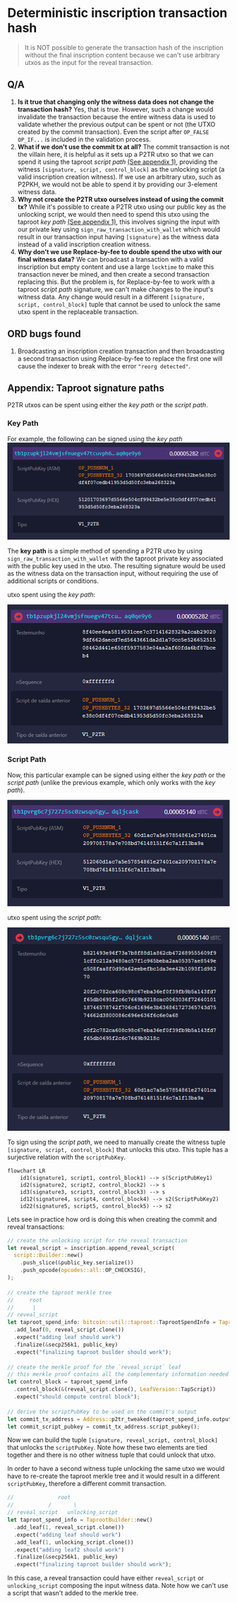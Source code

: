 # Deterministic inscription transaction hash
> It is NOT possible to generate the transaction hash of the inscription without the final inscription content because we can't use arbitrary utxos as the input for the reveal transaction.

## Q/A
1. **Is it true that changing only the witness data does not change the transaction hash?** Yes, that is true. However, such a change would invalidate the transaction because the entire witness data is used to validate whether the previous output can be spent or not (the UTXO created by the commit transaction). Even the script after `OP_FALSE OP_IF...` is included in the validation process.
1. **What if we don't use the commit tx at all?** The commit transaction is not the villain here, it is helpful as it sets up a P2TR utxo so that we can spend it using the taproot *script path* [(See appendix 1)](#appendix-taproot-signature-paths), providing the witness `[signature, script, control_block]` as the unlocking script (a valid inscription creation witness). If we use an arbitrary utxo, such as P2PKH, we would not be able to spend it by providing our 3-element witness data.
2. **Why not create the P2TR utxo ourselves instead of using the commit tx?** While it's possible to create a P2TR utxo using our public key as the unlocking script, we would then need to spend this utxo using the taproot *key path* [(See appendix 1)](#appendix-taproot-signature-paths), this involves signing the input with our private key using  `sign_raw_transaction_with_wallet` which would result in our transaction input having `[signature]` as the witness data instead of a valid inscription creation witness.
3. **Why don't we use Replace-by-fee to double spend the utxo with our final witness data?** We can broadcast a transaction with a valid inscription but empty content and use a large `locktime` to make this transaction never be mined, and then create a second transaction replacing this. But the problem is, for Replace-by-fee to work with a taproot *script path* signature, we can't make changes to the input's witness data. Any change would result in a different `[signature, script, control_block]` tuple that cannot be used to unlock the same utxo spent in the replaceable transaction.

## ORD bugs found
1. Broadcasting an inscription creation transaction and then broadcasting a second transaction using Replace-by-fee to replace the first one will cause the indexer to break with the error `"reorg detected"`.


## Appendix: Taproot signature paths
P2TR utxos can be spent using either the *key path* or the *script path*.

### Key Path  
For example, the following can be signed using the *key path*
![](p2tr.png)

The **key path** is a simple method of spending a P2TR utxo by using `sign_raw_transaction_with_wallet` with the taproot private key associated with the public key used in the utxo. The resulting signature would be used as the witness data on the transaction input, without requiring the use of additional scripts or conditions.

utxo spent using the *key path*:

![](p2tr2.png)

### Script Path
Now, this particular example can be signed using either the *key path* or the *script path* (unlike the previous example, which only works with the *key path*).

![](p2tr3.png)

utxo spent using the *script path*:

![](p2tr4.png)

To sign using the *script path*, we need to manually create the witness tuple `[signature, script, control_block]` that unlocks this utxo. This tuple has a surjective relation with the `scriptPubKey`.

```mermaid
flowchart LR
    id1(signature1, script1, control_block1) --> s(ScriptPubKey1)
    id2(signature2, script2, control_block2) --> s
    id3(signature3, script3, control_block3) --> s
    id12(signature4, script4, control_block4) --> s2(ScriptPubKey2)
    id22(signature5, script5, control_block5) --> s2
```

Lets see in practice how ord is doing this when creating the commit and reveal transactions:
```rust
// create the unlocking script for the reveal transaction
let reveal_script = inscription.append_reveal_script(
  script::Builder::new()
    .push_slice(&public_key.serialize())
    .push_opcode(opcodes::all::OP_CHECKSIG),
);

// create the taproot merkle tree
//     root
//      |
// reveal_script
let taproot_spend_info: bitcoin::util::taproot::TaprootSpendInfo = TaprootBuilder::new()
  .add_leaf(0, reveal_script.clone())
  .expect("adding leaf should work")
  .finalize(&secp256k1, public_key) 
  .expect("finalizing taproot builder should work");

// create the merkle proof for the `reveal_script` leaf
// this merkle proof contains all the complementary information needed to derive the merkle root
let control_block = taproot_spend_info
  .control_block(&(reveal_script.clone(), LeafVersion::TapScript))
  .expect("should compute control block");

// derive the scriptPubKey to be used on the commit's output
let commit_tx_address = Address::p2tr_tweaked(taproot_spend_info.output_key(), network);
let commit_script_pubkey = commit_tx_address.script_pubkey();
```
Now we can build the tuple `[signature, reveal_script, control_block]` that unlocks the `scriptPubKey`. Note how these two elements are tied together and there is no other witness tuple that could unlock that utxo.

In order to have a second witness tuple unlocking the same utxo we would have to re-create the taproot merkle tree and it would result in a different `scriptPubKey`, therefore a different commit transaction.

```rust
//              root
//           /       \
// reveal_script   unlocking_script
let taproot_spend_info = TaprootBuilder::new()
  .add_leaf(1, reveal_script.clone())
  .expect("adding leaf should work")
  .add_leaf(1, unlocking_script.clone())
  .expect("adding leaf2 should work")
  .finalize(&secp256k1, public_key)
  .expect("finalizing taproot builder should work");
```

In this case, a reveal transaction could have either `reveal_script` or `unlocking_script` composing the input witness data. Note how we can't use a script that wasn't added to the merkle tree.

